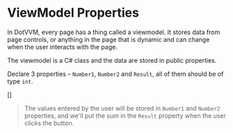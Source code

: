 ﻿ViewModel Properties
====================
In DotVVM, every page has a thing called a viewmodel. It stores data from page controls, or anything in the page that is dynamic and can change when the user interacts with the page.

The viewmodel is a C# class and the data are stored in public properties.

Declare 3 properties – `Number1`, `Number2` and `Result`, all of them should be of type `int`.

[<CSharpExercise Initial="../samples/CalculatorViewModel_Stage1.cs"
                 Final="../samples/CalculatorViewModel_Stage2.cs"
                 DisplayName="CalculatorViewModel.cs"
                 ValidatorId="Lesson1Step4Validator" />]

> The values entered by the user will be stored in `Number1` and `Number2` properties, and we'll put the sum in the `Result` property when the user clicks the button.
